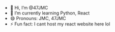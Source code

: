 - 👋 Hi, I’m @47JMC
- 🌱 I’m currently learning Python, React
- 😄 Pronouns: JMC, 47JMC
- ⚡ Fun fact: I cant host my react website here lol

<!---
47JMC/47JMC is a ✨ special ✨ repository because its `README.md` (this file) appears on your GitHub profile.
You can click the Preview link to take a look at your changes.
--->
